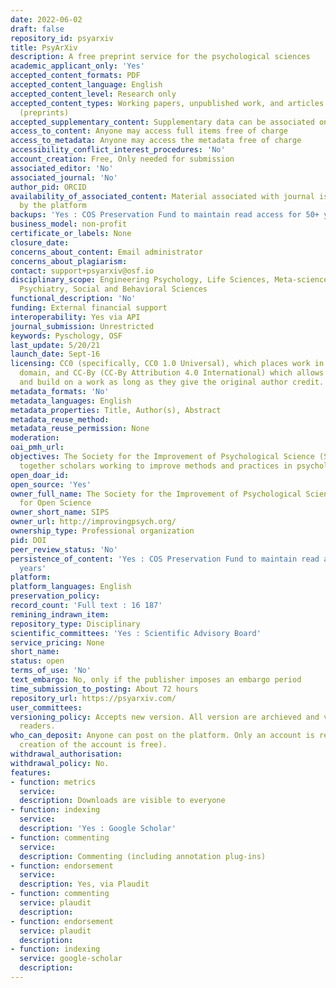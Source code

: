 ```yaml
---
date: 2022-06-02
draft: false
repository_id: psyarxiv
title: PsyArXiv
description: A free preprint service for the psychological sciences
academic_applicant_only: 'Yes'
accepted_content_formats: PDF
accepted_content_language: English
accepted_content_level: Research only
accepted_content_types: Working papers, unpublished work, and articles under review
  (preprints)
accepted_supplementary_content: Supplementary data can be associated on the same page
access_to_content: Anyone may access full items free of charge
access_to_metadata: Anyone may access the metadata free of charge
accessibility_conflict_interest_procedures: 'No'
account_creation: Free, Only needed for submission
associated_editor: 'No'
associated_journal: 'No'
author_pid: ORCID
availability_of_associated_content: Material associated with journal is hosted also
  by the platform
backups: 'Yes : COS Preservation Fund to maintain read access for 50+ years'
business_model: non-profit
certificate_or_labels: None
closure_date:
concerns_about_content: Email administrator
concerns_about_plagiarism:
contact: support+psyarxiv@osf.io
disciplinary_scope: Engineering Psychology, Life Sciences, Meta-science, Neuroscience,
  Psychiatry, Social and Behavioral Sciences
functional_description: 'No'
funding: External financial support
interoperability: Yes via API
journal_submission: Unrestricted
keywords: Pyschology, OSF
last_update: 5/20/21
launch_date: Sept-16
licensing: CC0 (specifically, CC0 1.0 Universal), which places work in the public
  domain, and CC-By (CC-By Attribution 4.0 International) which allows others to use
  and build on a work as long as they give the original author credit.
metadata_formats: 'No'
metadata_languages: English
metadata_properties: Title, Author(s), Abstract
metadata_reuse_method:
metadata_reuse_permission: None
moderation:
oai_pmh_url:
objectives: The Society for the Improvement of Psychological Science (SIPS) brings
  together scholars working to improve methods and practices in psychological science.
open_doar_id:
open_source: 'Yes'
owner_full_name: The Society for the Improvement of Psychological Science and Center
  for Open Science
owner_short_name: SIPS
owner_url: http://improvingpsych.org/
ownership_type: Professional organization
pid: DOI
peer_review_status: 'No'
persistence_of_content: 'Yes : COS Preservation Fund to maintain read access for 50+
  years'
platform:
platform_languages: English
preservation_policy:
record_count: 'Full text : 16 187'
remining_indrawn_item:
repository_type: Disciplinary
scientific_committees: 'Yes : Scientific Advisory Board'
service_pricing: None
short_name:
status: open
terms_of_use: 'No'
text_embargo: No, only if the publisher imposes an embargo period
time_submission_to_posting: About 72 hours
repository_url: https://psyarxiv.com/
user_committees:
versioning_policy: Accepts new version. All version are archieved and visible for
  readers.
who_can_deposit: Anyone can post on the platform. Only an account is required ( The
  creation of the account is free).
withdrawal_authorisation:
withdrawal_policy: No.
features:
- function: metrics
  service:
  description: Downloads are visible to everyone
- function: indexing
  service:
  description: 'Yes : Google Scholar'
- function: commenting
  service:
  description: Commenting (including annotation plug-ins)
- function: endorsement
  service:
  description: Yes, via Plaudit
- function: commenting
  service: plaudit
  description:
- function: endorsement
  service: plaudit
  description:
- function: indexing
  service: google-scholar
  description:
---
```



